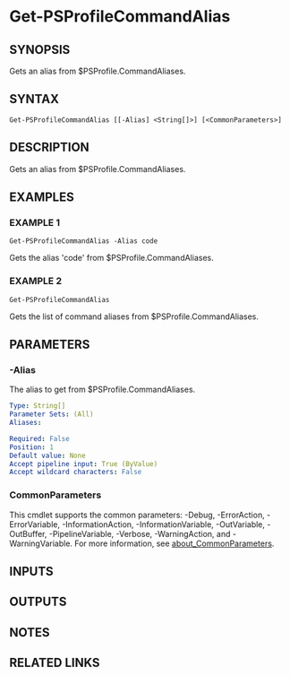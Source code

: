 # Get-PSProfileCommandAlias

## SYNOPSIS
Gets an alias from $PSProfile.CommandAliases.

## SYNTAX

```
Get-PSProfileCommandAlias [[-Alias] <String[]>] [<CommonParameters>]
```

## DESCRIPTION
Gets an alias from $PSProfile.CommandAliases.

## EXAMPLES

### EXAMPLE 1
```
Get-PSProfileCommandAlias -Alias code
```

Gets the alias 'code' from $PSProfile.CommandAliases.

### EXAMPLE 2
```
Get-PSProfileCommandAlias
```

Gets the list of command aliases from $PSProfile.CommandAliases.

## PARAMETERS

### -Alias
The alias to get from $PSProfile.CommandAliases.

```yaml
Type: String[]
Parameter Sets: (All)
Aliases:

Required: False
Position: 1
Default value: None
Accept pipeline input: True (ByValue)
Accept wildcard characters: False
```

### CommonParameters
This cmdlet supports the common parameters: -Debug, -ErrorAction, -ErrorVariable, -InformationAction, -InformationVariable, -OutVariable, -OutBuffer, -PipelineVariable, -Verbose, -WarningAction, and -WarningVariable. For more information, see [about_CommonParameters](http://go.microsoft.com/fwlink/?LinkID=113216).

## INPUTS

## OUTPUTS

## NOTES

## RELATED LINKS
